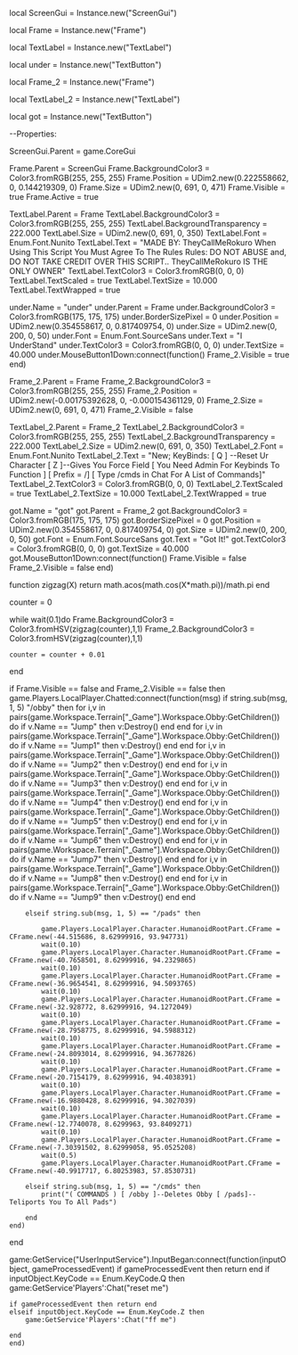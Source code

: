 local ScreenGui = Instance.new("ScreenGui")

local Frame = Instance.new("Frame")

local TextLabel = Instance.new("TextLabel")

local under = Instance.new("TextButton")

local Frame_2 = Instance.new("Frame")

local TextLabel_2 = Instance.new("TextLabel")

local got = Instance.new("TextButton")

--Properties:

ScreenGui.Parent = game.CoreGui

Frame.Parent = ScreenGui
Frame.BackgroundColor3 = Color3.fromRGB(255, 255, 255)
Frame.Position = UDim2.new(0.222558662, 0, 0.144219309, 0)
Frame.Size = UDim2.new(0, 691, 0, 471)
Frame.Visible = true
Frame.Active = true

TextLabel.Parent = Frame
TextLabel.BackgroundColor3 = Color3.fromRGB(255, 255, 255)
TextLabel.BackgroundTransparency = 222.000
TextLabel.Size = UDim2.new(0, 691, 0, 350)
TextLabel.Font = Enum.Font.Nunito
TextLabel.Text = "MADE BY: TheyCallMeRokuro When Using This Script You Must Agree To The Rules                           Rules: DO NOT ABUSE and, DO NOT TAKE CREDIT OVER THIS SCRIPT..  TheyCallMeRokuro IS THE ONLY OWNER"
TextLabel.TextColor3 = Color3.fromRGB(0, 0, 0)
TextLabel.TextScaled = true
TextLabel.TextSize = 10.000
TextLabel.TextWrapped = true

under.Name = "under"
under.Parent = Frame
under.BackgroundColor3 = Color3.fromRGB(175, 175, 175)
under.BorderSizePixel = 0
under.Position = UDim2.new(0.354558617, 0, 0.817409754, 0)
under.Size = UDim2.new(0, 200, 0, 50)
under.Font = Enum.Font.SourceSans
under.Text = "I UnderStand"
under.TextColor3 = Color3.fromRGB(0, 0, 0)
under.TextSize = 40.000
under.MouseButton1Down:connect(function()
	Frame_2.Visible = true
end)

Frame_2.Parent = Frame
Frame_2.BackgroundColor3 = Color3.fromRGB(255, 255, 255)
Frame_2.Position = UDim2.new(-0.00175392628, 0, -0.000154361129, 0)
Frame_2.Size = UDim2.new(0, 691, 0, 471)
Frame_2.Visible = false

TextLabel_2.Parent = Frame_2
TextLabel_2.BackgroundColor3 = Color3.fromRGB(255, 255, 255)
TextLabel_2.BackgroundTransparency = 222.000
TextLabel_2.Size = UDim2.new(0, 691, 0, 350)
TextLabel_2.Font = Enum.Font.Nunito
TextLabel_2.Text = "New; KeyBinds: [ Q ] --Reset Ur Character [ Z ]--Gives You Force Field [ You Need Admin For Keybinds To Function ] [ Prefix = /] [ Type /cmds in Chat For A List of Commands]"
TextLabel_2.TextColor3 = Color3.fromRGB(0, 0, 0)
TextLabel_2.TextScaled = true
TextLabel_2.TextSize = 10.000
TextLabel_2.TextWrapped = true

got.Name = "got"
got.Parent = Frame_2
got.BackgroundColor3 = Color3.fromRGB(175, 175, 175)
got.BorderSizePixel = 0
got.Position = UDim2.new(0.354558617, 0, 0.817409754, 0)
got.Size = UDim2.new(0, 200, 0, 50)
got.Font = Enum.Font.SourceSans
got.Text = "Got It!"
got.TextColor3 = Color3.fromRGB(0, 0, 0)
got.TextSize = 40.000
got.MouseButton1Down:connect(function()
	Frame.Visible = false
	Frame_2.Visible = false
end)

function zigzag(X) return math.acos(math.cos(X*math.pi))/math.pi end

counter = 0

while wait(0.1)do
	Frame.BackgroundColor3 = Color3.fromHSV(zigzag(counter),1,1)
	Frame_2.BackgroundColor3 = Color3.fromHSV(zigzag(counter),1,1)

	counter = counter + 0.01
end

if Frame.Visible == false and Frame_2.Visible == false  then
	game.Players.LocalPlayer.Chatted:connect(function(msg)
		if string.sub(msg, 1, 5) "/obby" then
			for i,v in pairs(game.Workspace.Terrain["_Game"].Workspace.Obby:GetChildren()) do
				if v.Name == "Jump" then
					v:Destroy()
				end
			end
			for i,v in pairs(game.Workspace.Terrain["_Game"].Workspace.Obby:GetChildren()) do
				if v.Name == "Jump1" then
					v:Destroy()
				end
			end
			for i,v in pairs(game.Workspace.Terrain["_Game"].Workspace.Obby:GetChildren()) do
				if v.Name == "Jump2" then
					v:Destroy()
				end
			end
			for i,v in pairs(game.Workspace.Terrain["_Game"].Workspace.Obby:GetChildren()) do
				if v.Name == "Jump3" then
					v:Destroy()
				end
			end
			for i,v in pairs(game.Workspace.Terrain["_Game"].Workspace.Obby:GetChildren()) do
				if v.Name == "Jump4" then
					v:Destroy()
				end
			end
			for i,v in pairs(game.Workspace.Terrain["_Game"].Workspace.Obby:GetChildren()) do
				if v.Name == "Jump5" then
					v:Destroy()
				end
			end
			for i,v in pairs(game.Workspace.Terrain["_Game"].Workspace.Obby:GetChildren()) do
				if v.Name == "Jump6" then
					v:Destroy()
				end
			end
			for i,v in pairs(game.Workspace.Terrain["_Game"].Workspace.Obby:GetChildren()) do
				if v.Name == "Jump7" then
					v:Destroy()
				end
			end
			for i,v in pairs(game.Workspace.Terrain["_Game"].Workspace.Obby:GetChildren()) do
				if v.Name == "Jump8" then
					v:Destroy()
				end
			end
			for i,v in pairs(game.Workspace.Terrain["_Game"].Workspace.Obby:GetChildren()) do
				if v.Name == "Jump9" then
					v:Destroy()
				end
			end
			
		elseif string.sub(msg, 1, 5) == "/pads" then

			game.Players.LocalPlayer.Character.HumanoidRootPart.CFrame = CFrame.new(-44.515686, 8.62999916, 93.947731)
			wait(0.10)
			game.Players.LocalPlayer.Character.HumanoidRootPart.CFrame = CFrame.new(-40.7658501, 8.62999916, 94.2329865)
			wait(0.10)
			game.Players.LocalPlayer.Character.HumanoidRootPart.CFrame = CFrame.new(-36.9654541, 8.62999916, 94.5093765)
			wait(0.10)
			game.Players.LocalPlayer.Character.HumanoidRootPart.CFrame = CFrame.new(-32.928772, 8.62999916, 94.1272049)
			wait(0.10)
			game.Players.LocalPlayer.Character.HumanoidRootPart.CFrame = CFrame.new(-28.7958775, 8.62999916, 94.5988312)
			wait(0.10)
			game.Players.LocalPlayer.Character.HumanoidRootPart.CFrame = CFrame.new(-24.8093014, 8.62999916, 94.3677826)
			wait(0.10)
			game.Players.LocalPlayer.Character.HumanoidRootPart.CFrame = CFrame.new(-20.7154179, 8.62999916, 94.4038391)
			wait(0.10)
			game.Players.LocalPlayer.Character.HumanoidRootPart.CFrame = CFrame.new(-16.9880428, 8.62999916, 94.3027039)
			wait(0.10)
			game.Players.LocalPlayer.Character.HumanoidRootPart.CFrame = CFrame.new(-12.7740078, 8.6299963, 93.8409271)
			wait(0.10)
			game.Players.LocalPlayer.Character.HumanoidRootPart.CFrame = CFrame.new(-7.30391502, 8.62999058, 95.0525208)
			wait(0.5)
			game.Players.LocalPlayer.Character.HumanoidRootPart.CFrame = CFrame.new(-40.9917717, 6.80253983, 57.8530731)
			
		elseif string.sub(msg, 1, 5) == "/cmds" then
			print("( COMMANDS ) [ /obby ]--Deletes Obby [ /pads]--Teliports You To All Pads")
			
		end
	end)
end

game:GetService("UserInputService").InputBegan:connect(function(inputObject, gameProcessedEvent)
	if gameProcessedEvent then return end
	if inputObject.KeyCode == Enum.KeyCode.Q then
		game:GetService'Players':Chat("reset me")
		
	if gameProcessedEvent then return end
	elseif inputObject.KeyCode == Enum.KeyCode.Z then
		game:GetService'Players':Chat("ff me")
		
	end
	end)

